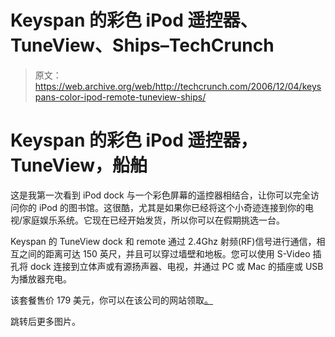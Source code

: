 # Keyspan 的彩色 iPod 遥控器、TuneView、Ships–TechCrunch

> 原文：<https://web.archive.org/web/http://techcrunch.com/2006/12/04/keyspans-color-ipod-remote-tuneview-ships/>

# Keyspan 的彩色 iPod 遥控器，TuneView，船舶

这是我第一次看到 iPod dock 与一个彩色屏幕的遥控器相结合，让你可以完全访问你的 iPod 的图书馆。这很酷，尤其是如果你已经将这个小奇迹连接到你的电视/家庭娱乐系统。它现在已经开始发货，所以你可以在假期挑选一台。

Keyspan 的 TuneView dock 和 remote 通过 2.4Ghz 射频(RF)信号进行通信，相互之间的距离可达 150 英尺，并且可以穿过墙壁和地板。您可以使用 S-Video 插孔将 dock 连接到立体声或有源扬声器、电视，并通过 PC 或 Mac 的插座或 USB 为播放器充电。

该套餐售价 179 美元，你可以在该公司的网站领取[。](https://web.archive.org/web/20210302015329/http://www.keyspan.com/products/TVI200C/homepage.spml)

跳转后更多图片。